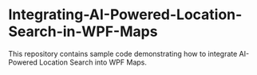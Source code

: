 # Integrating-AI-Powered-Location-Search-in-WPF-Maps
This repository contains sample code demonstrating how to integrate AI-Powered Location Search into WPF Maps.